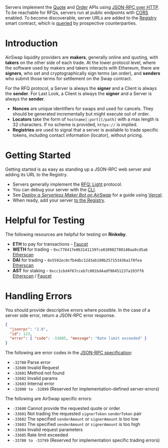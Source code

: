 Servers implement the [Quote](../protocols/quote.md) and [Order](../protocols/order.md) APIs using [JSON-RPC over HTTP](https://www.jsonrpc.org/historical/json-rpc-over-http.html). To be reachable for RFQs, servers run at public endpoints with [CORS](https://developer.mozilla.org/en-US/docs/Web/HTTP/CORS) enabled. To become discoverable, server URLs are added to the [Registry](./add-to-the-registry.md) smart contract, which is [queried](../take-liquidity/request-quotes.md) by prospective counterparties.

# Introduction

AirSwap liquidity providers are **makers**, generally online and quoting, with **takers** on the other side of each trade. At the lower protocol level, where the software used by makers and takers interacts with Ethereum, there are **signers**, who set and cryptographically sign terms (an order), and **senders** who submit those terms for settlement on the Swap contract.

For the RFQ protocol, a Server is always the **signer** and a Client is always the **sender**. For Last Look, a Client is always the **signer** and a Server is always the **sender**.

- **Nonces** are unique identifiers for swaps and used for cancels. They should be generated incrementally but might execute out of order.
- **Locators** take the form of `hostname[:port][/path]` with a max length is 32 characters. If no scheme is provided, `https://` is implied.
- **Registries** are used to signal that a server is available to trade specific tokens, including contact information (locator), without pricing.

# Getting Started

Getting started is as easy as standing up a JSON-RPC web server and adding its URL to the Registry.

- Servers generally implement the [RFQ: Light](../protocols/light.md) protocol.
- You can debug your server with the [CLI](./debug-with-cli.md).
- See [_Deploy a Serverless Maker Bot on AirSwap_](https://medium.com/fluidity/deploy-a-serverless-maker-bot-on-airswap-part-i-1f711ff4d379) for a guide using [Vercel](https://vercel.com/).
- When ready, add your server [to the Registry](./add-to-the-registry.md).

# Helpful for Testing

The following resources are helpful for testing on **Rinkeby**.

- **ETH** to pay for transactions - [Faucet](https://faucet.rinkeby.io/)
- **WETH** for trading - `0xc778417e063141139fce010982780140aa0cd5ab` [Etherscan](https://rinkeby.etherscan.io/address/0xc778417e063141139fce010982780140aa0cd5ab)
- **DAI** for trading - `0x5592ec0cfb4dbc12d3ab100b257153436a1f0fea` [Etherscan](https://rinkeby.etherscan.io/address/0x5592ec0cfb4dbc12d3ab100b257153436a1f0fea)
- **AST** for staking - `0xcc1cbd4f67cceb7c001bd4adf98451237a193ff8` [Etherscan](https://rinkeby.etherscan.io/address/0xcc1cbd4f67cceb7c001bd4adf98451237a193ff8) / [Faucet](https://ast-faucet-ui.development.airswap.io/)

# Handling Errors

You should provide descriptive errors where possible. In the case of a server side error, return a JSON-RPC error response.

```json
{
  "jsonrpc": "2.0",
  "id": 123,
  "error": { "code": -33605, "message": "Rate limit exceeded" }
}
```

The following are error codes in the [JSON-RPC specification](http://www.jsonrpc.org/specification#error_object):

- `-32700` Parse error
- `-32600` Invalid Request
- `-32601` Method not found
- `-32602` Invalid params
- `-32603` Internal error
- `-32000 to -32099` (Reserved for implementation-defined server-errors)

The following are AirSwap specific errors:

- `-33600` Cannot provide the requested quote or order
- `-33601` Not trading the requested `signerToken` `senderToken` pair
- `-33602` The specified `senderAmount` or `signerAmount` is too low
- `-33603` The specified `senderAmount` or `signerAmount` is too high
- `-33604` Invalid request parameters
- `-33605` Rate limit exceeded
- `-33700 to -33799` (Reserved for implementation specific trading errors)
